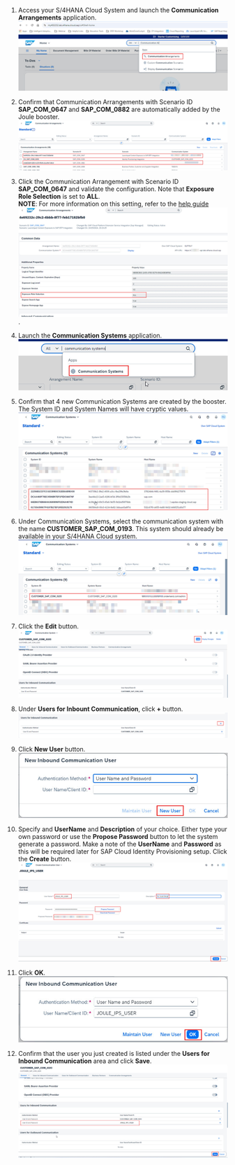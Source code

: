 1. Access your S/4HANA Cloud System and launch the **Communication Arrangements** application.</br>
   ![postboosters4](1.jpg)
   
2. Confirm that Communication Arrangements with Scenario ID **SAP_COM_0647** and **SAP_COM_0882** are automatically added by the Joule booster.</br>
   ![postboosters4](2.jpg)
   
3. Click the Communication Arrangement with Scenario ID **SAP_COM_0647** and validate the configuration.  Note that **Exposure Role Selection** is set to **ALL**.</br>
**NOTE**: For more information on this setting, refer to the [help guide](https://help.sap.com/docs/SAP_S4HANA_CLOUD/4fc8d03390c342da8a60f8ee387bca1a/4efaa144b2864db3b49db54242581620.html?locale=de-DEversion=2208.503&version=2408.VAL)
![postboosters4](3.jpg).

4. Launch the **Communication Systems** application.
![postboosters4](4.jpg)

5. Confirm that 4 new Communication Systems are created by the booster.  The System ID and System Names will have cryptic values.</br>
![postboosters4](5.jpg)

6. Under Communication Systems, select the communication system with the name **CUSTOMER_SAP_COM_0193**.  This system should already be available in your S/4HANA Cloud system.</br>
![postboosters4](6.jpg)

7. Click the **Edit** button.</br>
![postboosters4](7.jpg)

8. Under **Users for Inbount Communication**, click **+** button.
![postboosters4](8.jpg)

9. Click **New User** button.</br>
![postboosters4](9.jpg)

10. Specify and **UserName** and **Description** of your choice.  Either type your own password or use the **Propose Password** button to let the system generate a password.  Make a note of the **UserName** and **Password** as this will be required later for SAP Cloud Identity Provisioning setup.  Click the **Create** button.</br>
![postboosters4](10.jpg)

11. Click **OK**.</br>
![postboosters4](11.jpg)

12. Confirm that the user you just created is listed under the **Users for Inbound Communication** area and click **Save**.</br>
![postboosters4](12.jpg)
